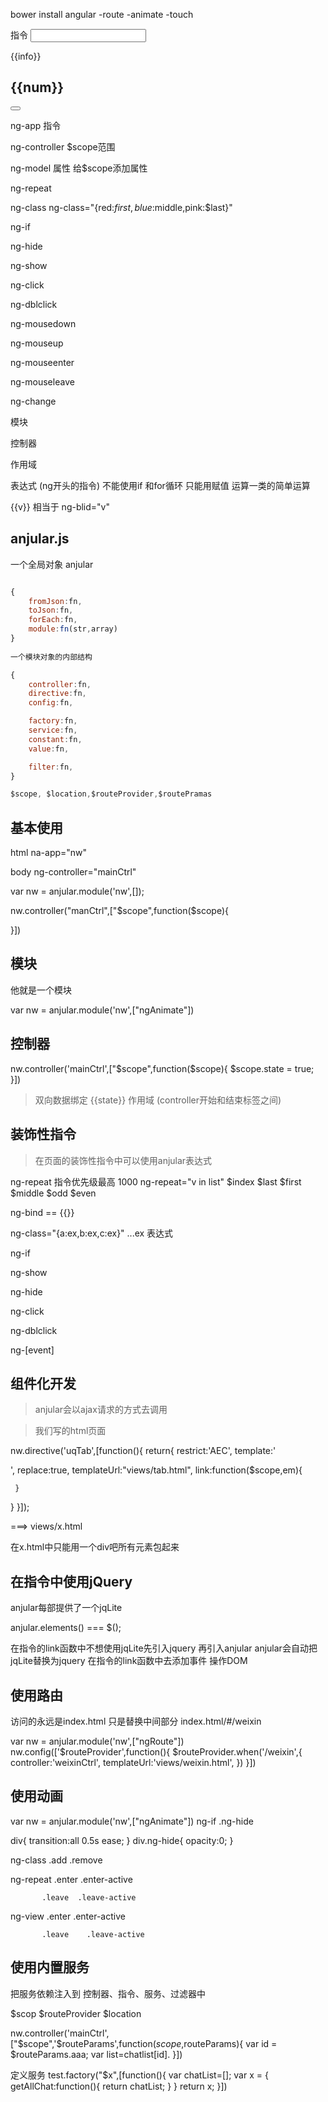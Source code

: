 bower install angular
                     -route
                     -animate
                     -touch


<html lang="en" ng-app="stuManger">
<body ng-controller="mainCtrl">指令</body>
<input type="text" ng-model="info">
<p>{{info}}</p>
<h2>{{num}}</h2>
<button ng-click="changeNum()"></button>

<script>
	var xxx = angular.module('stuManager',[]);   module函数

	xxx.controller('mainCtrl',['$scope',function($scope){
		console.log($scope);
		$scope.num=Math.random();
		$scope.changeNum=function(){
			this.num=Math.random();
		}
	}])
</script>

ng-app        指令

ng-controller     $scope范围

ng-model           属性  给$scope添加属性


ng-repeat

ng-class    ng-class="{red:$first,blue:$middle,pink:$last}"

ng-if

ng-hide

ng-show



ng-click

ng-dblclick

ng-mousedown

ng-mouseup

ng-mouseenter

ng-mouseleave

ng-change



模块

控制器

作用域

表达式  (ng开头的指令) 不能使用if 和for循环   只能用赋值 运算一类的简单运算


{{v}}  相当于 ng-blid="v"







## anjular.js

一个全局对象  anjular

``` javascript

{
	fromJson:fn,
	toJson:fn,
	forEach:fn,
	module:fn(str,array)
}
  
一个模块对象的内部结构

{
	controller:fn,
	directive:fn,
	config:fn,

	factory:fn,
	service:fn,
	constant:fn,
	value:fn,

	filter:fn,
}

$scope, $location,$routeProvider,$routePramas

```

## 基本使用

html na-app="nw"

body ng-controller="mainCtrl"

var nw = anjular.module('nw',[]);

nw.controller("manCtrl",["$scope",function($scope){
	
}])

## 模块

<script src="anjular-animate.js"></script>

他就是一个模块

var nw = anjular.module('nw',["ngAnimate"])

## 控制器

nw.controller('mainCtrl',["$scope",function($scope){
	$scope.state = true;
}])

> 双向数据绑定  {{state}}
> 作用域 (controller开始和结束标签之间)


## 装饰性指令

> 在页面的装饰性指令中可以使用anjular表达式

ng-repeat   指令优先级最高 1000    ng-repeat="v in list"  $index  $last  $first  $middle  $odd $even

ng-bind == {{}}

ng-class="{a:ex,b:ex,c:ex}"   ...ex 表达式

ng-if

ng-show

ng-hide


ng-click

ng-dblclick

ng-[event]

## 组件化开发

> anjular会以ajax请求的方式去调用

> 我们写的html页面

nw.directive('uqTab',[function(){
	return{
      restrict:'AEC',
      template:'<div></div>',
      replace:true,
      templateUrl:"views/tab.html",
      link:function($scope,em){

     }
  }
}]);

<uq-tab></uq-tab>    ===> views/x.html

在x.html中只能用一个div吧所有元素包起来

## 在指令中使用jQuery

anjular每部提供了一个jqLite

anjular.elements() === $();

在指令的link函数中不想使用jqLite先引入jquery 再引入anjular   anjular会自动把jqLite替换为jquery   在指令的link函数中去添加事件 操作DOM


## 使用路由

访问的永远是index.html   只是替换中间部分
index.html/#/weixin
<uq-tab></uq-tab>
<ng-view></ng-view>
<uq-foot></uq-foot>

<script src="anjular-route.js"></script>
var nw = anjular.module('nw',["ngRoute"])
nw.config(['$routeProvider',function(){
	$routeProvider.when('/weixin',{
	controller:'weixinCtrl',
	templateUrl:'views/weixin.html',
})
}])

## 使用动画

<script src="anjular-animate.js"></script>
var nw = anjular.module('nw',["ngAnimate"])
ng-if   .ng-hide

div{
	transition:all 0.5s ease;
}
div.ng-hide{
	opacity:0;
}

ng-class  .add  .remove

ng-repeat  .enter  .enter-active

           .leave  .leave-active

ng-view    .enter   .enter-active

           .leave    .leave-active



## 使用内置服务

把服务依赖注入到 控制器、指令、服务、过滤器中

$scop    $routeProvider   $location


nw.controller('mainCtrl',["$scope",'$routeParams',function($scope,$routeParams){
	var id = $routeParams.aaa;
	var list=chatlist[id].
}])

定义服务
test.factory("$x",[function(){
  var chatList=[];
	var x = {
	getAllChat:function(){
     return chatList;
}
}
   return x;
}])
